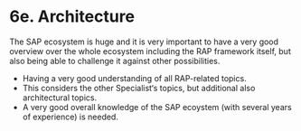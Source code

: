 # 6e. Architecture

The SAP ecosystem is huge and it is very important to have a very good overview over the whole ecosystem including the RAP framework itself, but also being able to challenge it against other possibilities.

- Having a very good understanding of all RAP-related topics.
- This considers the other Specialist‘s topics, but additional also architectural topics.
- A very good overall knowledge of the SAP ecoystem (with several years of experience) is needed.
